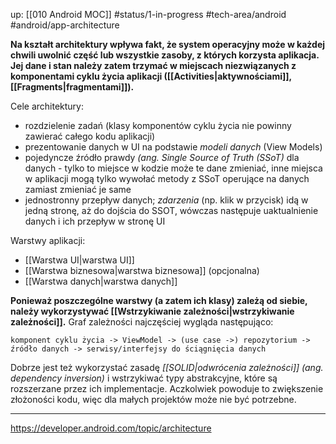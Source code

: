 up: [[010 Android MOC]]
#status/1-in-progress
#tech-area/android
#android/app-architecture

**Na kształt architektury wpływa fakt, że system operacyjny może w każdej chwili uwolnić część lub wszystkie zasoby, z których korzysta aplikacja. Jej dane i stan należy zatem trzymać w miejscach niezwiązanych z komponentami cyklu życia aplikacji ([[Activities|aktywnościami]], [[Fragments|fragmentami]]).**

Cele architektury:
- rozdzielenie zadań (klasy komponentów cyklu życia nie powinny zawierać całego kodu aplikacji)
- prezentowanie danych w UI na podstawie _modeli danych_ (View Models)
- pojedyncze źródło prawdy _(ang. Single Source of Truth (SSoT)_ dla danych - tylko to miejsce w kodzie może te dane zmieniać, inne miejsca w aplikacji mogą tylko wywołać metody z SSoT operujące na danych zamiast zmieniać je same
- jednostronny przepływ danych; _zdarzenia_ (np. klik w przycisk) idą w jedną stronę, aż do dojścia do SSOT, wówczas następuje uaktualnienie danych i ich przepływ w stronę UI

Warstwy aplikacji:
- [[Warstwa UI|warstwa UI]]
- [[Warstwa biznesowa|warstwa biznesowa]] (opcjonalna)
- [[Warstwa danych|warstwa danych]]

**Ponieważ poszczególne warstwy (a zatem ich klasy) zależą od siebie, należy wykorzystywać [[Wstrzykiwanie zależności|wstrzykiwanie zależności]].** Graf zależności najczęściej wygląda następująco:

```
komponent cyklu życia -> ViewModel -> (use case ->) repozytorium -> źródło danych -> serwisy/interfejsy do ściągnięcia danych
```

Dobrze jest też wykorzystać zasadę _[[SOLID|odwrócenia zależności]] (ang. dependency inversion)_ i wstrzykiwać typy abstrakcyjne, które są rozszerzane przez ich implementacje. Aczkolwiek powoduje to zwiększenie złożoności kodu, więc dla małych projektów może nie być potrzebne.














---
https://developer.android.com/topic/architecture